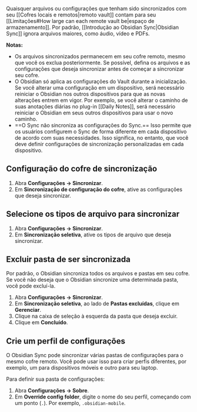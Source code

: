 Quaisquer arquivos ou configurações que tenham sido sincronizados com seu [[Cofres locais e remotos|remoto vault]] contam para seu [[Limitações#How large can each remote vault be|espaço de armazenamento]]. Por padrão, [[Introdução ao Obsidian Sync|Obsidian Sync]] ignora arquivos maiores, como áudio, vídeo e PDFs.

**Notas:**

- Os arquivos sincronizados permanecem em seu cofre remoto, mesmo que você os exclua posteriormente. Se possível, defina os arquivos e as configurações que deseja sincronizar antes de começar a sincronizar seu cofre.
- O Obsidian só aplica as configurações do Vault durante a inicialização. Se você alterar uma configuração em um dispositivo, será necessário reiniciar o Obsidian nos outros dispositivos para que as novas alterações entrem em vigor. Por exemplo, se você alterar o caminho de suas anotações diárias no plug-in [[Daily Notes]], será necessário reiniciar o Obsidian em seus outros dispositivos para usar o novo caminho.
- ==O Sync não sincroniza as configurações do Sync.== Isso permite que os usuários configurem o Sync de forma diferente em cada dispositivo de acordo com suas necessidades. Isso significa, no entanto, que você deve definir configurações de sincronização personalizadas em cada dispositivo.

## Configuração do cofre de sincronização

1. Abra **Configurações → Sincronizar**.
2. Em **Sincronização de configuração do cofre**, ative as configurações que deseja sincronizar.

## Selecione os tipos de arquivo para sincronizar

1. Abra **Configurações → Sincronizar**.
2. Em **Sincronização seletiva**, ative os tipos de arquivo que deseja sincronizar.

## Excluir pasta de ser sincronizada

Por padrão, o Obsidian sincroniza todos os arquivos e pastas em seu cofre. Se você não deseja que o Obsidian sincronize uma determinada pasta, você pode excluí-la.

1. Abra **Configurações → Sincronizar**.
2. Em **Sincronização seletiva**, ao lado de **Pastas excluídas**, clique em **Gerenciar**.
3. Clique na caixa de seleção à esquerda da pasta que deseja excluir.
4. Clique em **Concluído**.

## Crie um perfil de configurações

O Obsidian Sync pode sincronizar várias pastas de configurações para o mesmo cofre remoto. Você pode usar isso para criar perfis diferentes, por exemplo, um para dispositivos móveis e outro para seu laptop.

Para definir sua pasta de configurações:

1. Abra **Configurações → Sobre**.
2. Em **Override config folder**, digite o nome do seu perfil, começando com um ponto (`.`). Por exemplo, `.obsidian-mobile`.